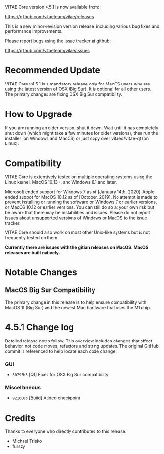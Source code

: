 VITAE Core version 4.5.1 is now available from:

  <https://github.com/vitaeteam/vitae/releases>

This is a new minor-revision version release, including various bug fixes and
performance improvements.

Please report bugs using the issue tracker at github:

  <https://github.com/vitaeteam/vitae/issues>

Recommended Update
==============

VITAE Core v4.5.1 is a mandatory release only for MacOS users who are using the latest version of OSX (Big Sur). It is optional for all other users. The primary changes are fixing OSX Big Sur compatibility.

How to Upgrade
==============

If you are running an older version, shut it down. Wait until it has completely shut down (which might take a few minutes for older versions), then run the installer (on Windows and MacOS) or just copy over vitaed/vitae-qt (on Linux).

Compatibility
==============

VITAE Core is extensively tested on multiple operating systems using
the Linux kernel, MacOS 10.13+, and Windows 8.1 and later.

Microsoft ended support for Windows 7 as of [January 14th, 2020].
Apple ended suppot for MacOS 10.12 as of [October, 2019].
No attempt is made to prevent installing or running the software on
Windows 7 or earlier versions, or MacOS 10.12 or earlier versions.
You can still do so at your own risk but be aware that there may be instabilities and issues.
Please do not report issues about unsupported versions of Windows or MacOS to the issue tracker.

VITAE Core should also work on most other Unix-like systems but is not
frequently tested on them.

**Currently there are issues with the gitian releases on MacOS. MacOS releases are built natively.**


Notable Changes
===============

MacOS Big Sur Compatibility
---------------------------
The primary change in this release is to help ensure compatibility with MacOS 11 (Big Sur) and the newest Mac hardware that uses the M1 chip.

4.5.1 Change log
=================

Detailed release notes follow. This overview includes changes that affect
behavior, not code moves, refactors and string updates. The original GitHub commit is
referenced to help locate each code change.

### GUI
- `30795b3` [Qt] Fixes for OSX Big Sur compatibility

### Miscellaneous
- `921600b` [Build] Added checkpoint

Credits
=======

Thanks to everyone who directly contributed to this release:
- Michael Trisko
- furszy
